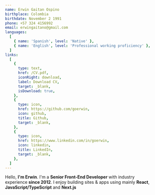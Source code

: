 ```yaml
---
name: Erwin Gaitan Ospino
birthplace: Colombia
birthdate: November 2 1991
phone: +57 324 4156992
email: erwingaitano@gmail.com
languages:
  [
    { name: 'Spanish', level: 'Native' },
    { name: 'English', level: 'Professional working proficiency' },
  ]
links:
  [
    {
      type: text,
      href: /CV.pdf,
      iconRight: download,
      label: Download CV,
      target: _blank,
      isDownload: true,
    },
    {
      type: icon,
      href: https://github.com/goerwin,
      icon: github,
      title: Github,
      target: _blank,
    },
    {
      type: icon,
      href: https://www.linkedin.com/in/goerwin,
      icon: linkedin,
      title: LinkedIn,
      target: _blank,
    },
  ]
---
```


Hello, **I'm Erwin**. I'm a **Senior Front-End Developer** with industry experience **since 2012**. I enjoy building sites & apps using mainly **React**, **JavaScript/TypeScript** and **Next.js**
